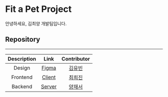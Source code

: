 # Fit a Pet Project
안녕하세요, 김최양 개발팀입니다.

## Repository
---
|Description|Link|Contributor|
|:---:|:---:|:---:|
|Design|[Figma]()|[김유빈](https://github.com/youvebeen09)|
|Frontend|[Client](https://github.com/KCY-Fit-a-Pet/fit-a-pet-client)|[최희진](https://github.com/heejinnn)|
|Backend|[Server](https://github.com/KCY-Fit-a-Pet/fit-a-pet-server)|[양재서](https://github.com/psychology50)|
